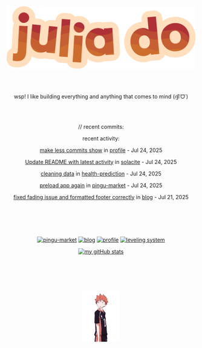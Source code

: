 <div align="center">
    <img src="images/redYellowName_lightBeige.png" width="500">
</div>

<br></br>

<div align="center">
    <p>wsp! I like building everything and anything that comes to mind (ദ്ദി˙ᗜ˙)</p>
</div>

<div align="center">

<br></br>

<!-- I really hope this works v3 -->
<p>// recent commits:</p>

<!-- RECENT_ACTIVITY_START -->
recent activity:

[make less commits show](https://github.com/solacite/profile/commit/30c1fb8aa19eb7df66d5f3faddf138000ffda17a) in [profile](https://github.com/solacite/profile) - Jul 24, 2025

[Update README with latest activity](https://github.com/solacite/solacite/commit/88b842dd649f30c3767d5198beff9b52ee96736e) in [solacite](https://github.com/solacite/solacite) - Jul 24, 2025

[cleaning data](https://github.com/solacite/health-prediction/commit/7e4e2e7f8a8b746d9ab67253171fc348f569044c) in [health-prediction](https://github.com/solacite/health-prediction) - Jul 24, 2025

[preload app again](https://github.com/solacite/pingu-market/commit/b81ffc4f13f0be26d54d2f28d2b76cb88dc8ec51) in [pingu-market](https://github.com/solacite/pingu-market) - Jul 24, 2025

[fixed fading issue and formatted footer correctly](https://github.com/solacite/blog/commit/83bbcc71926acae08d1af7ff2052e60d2131bbc5) in [blog](https://github.com/solacite/blog) - Jul 21, 2025


<!-- RECENT_ACTIVITY_END -->

<br></br><br></br>

<!-- repo cards!! -->
[![pingu-market](https://github-readme-stats.vercel.app/api/pin/?username=solacite&repo=pingu-market&theme=slateorange&hide_border=true&description_lines_count=2)](https://github.com/anuraghazra/github-readme-stats)
[![blog](https://github-readme-stats.vercel.app/api/pin/?username=solacite&repo=blog&theme=slateorange&hide_border=true&description_lines_count=2)](https://github.com/anuraghazra/github-readme-stats)
[![profile](https://github-readme-stats.vercel.app/api/pin/?username=solacite&repo=profile&theme=slateorange&hide_border=true&description_lines_count=2)](https://github.com/anuraghazra/github-readme-stats)
[![leveling system](https://github-readme-stats.vercel.app/api/pin/?username=solacite&repo=TextBased_LevelingSystem&theme=slateorange&hide_border=true&description_lines_count=2)](https://github.com/anuraghazra/github-readme-stats)

[![my gitHub stats](https://github-readme-stats.vercel.app/api?username=solacite&theme=slateorange&hide_border=true&bg_color=00000000&hide=prs)](https://github.com/anuraghazra/github-readme-stats)

</div>

<br></br><br></br>

<div align="center">
    <img src="images/hinata.gif" width="100">
</div>